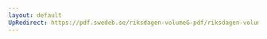 ```yaml
---
layout: default
UpRedirect: https://pdf.swedeb.se/riksdagen-volumeG-pdf/riksdagen-volumeG-pdf/data/197778/reg_197778__reg_01/reg_197778__reg_01_0155.pdf
---
```

